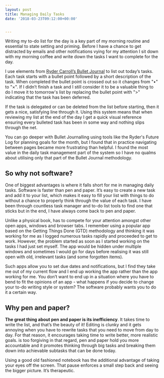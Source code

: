 ```yaml
---
layout: post
title: Managing Daily Tasks
date: '2018-03-23T09:12:00+00:00'


---
```



Writing my to-do list for the day is a key part of my morning routine and essential to state setting and priming. Before I have a chance to get distracted by emails and other notifications vying for my attention I sit down with my morning coffee and write down the tasks I want to complete for the day.

I use elements from [Ryder Carroll’s Bullet Journal](http://bulletjournal.com) to list out today’s tasks. Each task starts with a bullet point followed by a short description of the task. When completed the bullet point is crossed out so it changes from "•" to "×". If I didn’t finish a task and I still consider it to be a valuable thing to do I move it to tomorrow's list by replacing the bullet point with ">" indicating that the task has been deferred.

If the task is delegated or can be deleted from the list before starting, then it gets a nice, satisfying line through it. Using this system means that when reviewing my list at the end of the day I get a quick visual reference ensuring every bulleted task has been in some way and nothing slips through the net.

You can go deeper with Bullet Journalling using tools like the Ryder's Future Log for planning goals for the month, but I found that in practice navigating between pages became more frustrating than helpful. I found the most value in the daily task management part of the system so I have no qualms about utilising only that part of the Bullet Journal methodology.

## So why not software?

One of biggest advantages is where it falls short for me in managing daily tasks. Software is faster than pen and paper. It’s easy to create a new task and add it to your list, which makes it easy to fill your list with things to do without a chance to properly think through the value of each task. I have been through countless task manager and to-do list tools to find one that sticks but in the end, I have always come back to pen and paper.

Unlike a physical book, has to compete for your attention amongst other open apps, windows and browser tabs. I remember using a popular app based on the Getting Things Done (GTD) methodology and thinking it was working for me as I logged numerous tasks rapidly and proceeded to get to work. However, the problem started as soon as I started working on the tasks I had just set myself. The app would be hidden under multiple windows and sometimes I would go for days before realising it was still open with old, irrelevant tasks (and some forgotten items).

Such apps allow you to set due dates and notifications, but I find they take me out of my current flow and I end up working the app rather than the app working for me. You don’t want to end up in a situation where you have to bend to fit the opinions of an app - what happens if you decide to change your to-do writing style or system? The software probably wants you to do it a certain way.

## Why pen and paper?

**The great thing about pen and paper is its inefficiency**. It takes time to write the list, and that’s the beauty of it! Editing is clunky and it gets annoying when you have to rewrite tasks that you need to move from day to day. For that reason, it encourages taking time to write better, more realistic goals. is too forgiving in that regard, pen and paper hold you more accountable and it promotes thinking through big tasks and breaking them down into achievable subtasks that can be done today.

Using a good old fashioned notebook has the additional advantage of taking your eyes off the screen. That pause enforces a small step back and seeing the bigger picture. It’s therapeutic.
